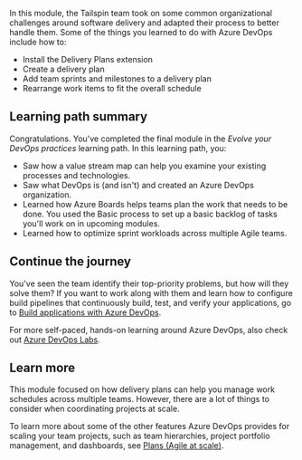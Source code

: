 In this module, the Tailspin team took on some common organizational challenges around software delivery and adapted their process to better handle them. Some of the things you learned to do with Azure DevOps include how to:

* Install the Delivery Plans extension
* Create a delivery plan
* Add team sprints and milestones to a delivery plan
* Rearrange work items to fit the overall schedule

## Learning path summary

Congratulations. You've completed the final module in the _Evolve your DevOps practices_ learning path. In this learning path, you:

* Saw how a value stream map can help you examine your existing processes and technologies.
* Saw what DevOps is (and isn't) and created an Azure DevOps organization.
* Learned how Azure Boards helps teams plan the work that needs to be done. You used the Basic process to set up a basic backlog of tasks you'll work on in upcoming modules.
* Learned how to optimize sprint workloads across multiple Agile teams.

## Continue the journey

You've seen the team identify their top-priority problems, but how will they solve them? If you want to work along with them and learn how to configure build pipelines that continuously build, test, and verify your applications, go to [Build applications with Azure DevOps](/learn/paths/build-applications-with-azure-devops?azure-portal=true).

For more self-paced, hands-on learning around Azure DevOps, also check out [Azure DevOps Labs](https://www.azuredevopslabs.com?azure-portal=true).

## Learn more

This module focused on how delivery plans can help you manage work schedules across multiple teams. However, there are a lot of things to consider when coordinating projects at scale.

To learn more about some of the other features Azure DevOps provides for scaling your team projects, such as team hierarchies, project portfolio management, and dashboards, see [Plans (Agile at scale)](https://docs.microsoft.com/azure/devops/boards/plans/?azure-portal=true).